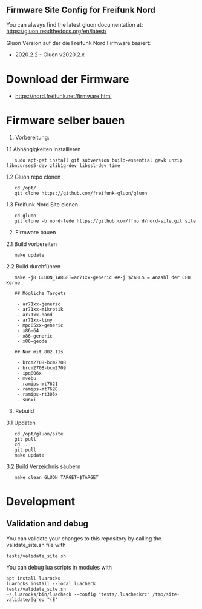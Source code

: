 Firmware Site Config for Freifunk Nord
--------------------------------------

You can always find
the latest gluon documentation at:
https://gluon.readthedocs.org/en/latest/

Gluon Version auf der die Freifunk Nord Firmware basiert:

* 2020.2.2 - Gluon v2020.2.x

# Download der Firmware

* https://nord.freifunk.net/firmware.html

# Firmware selber bauen

1. Vorbereitung:

  1.1 Abhängigkeiten installieren

       sudo apt-get install git subversion build-essential gawk unzip libncurses5-dev zlib1g-dev libssl-dev time

  1.2 Gluon repo clonen

       cd /opt/
       git clone https://github.com/freifunk-gluon/gluon

  1.3 Freifunk Nord Site clonen

       cd gluon
       git clone -b nord-lede https://github.com/ffnord/nord-site.git site

2. Firmware bauen

  2.1 Build vorbereiten

       make update

  2.2 Build durchführen

       make -j8 GLUON_TARGET=ar71xx-generic ##-j $ZAHL$ = Anzahl der CPU Kerne

       ## Mögliche Targets

        - ar71xx-generic
        - ar71xx-mikrotik
        - ar71xx-nand
        - ar71xx-tiny
        - mpc85xx-generic
        - x86-64
        - x86-generic
        - x86-geode
       
       ## Nur mit 802.11s
       
        - brcm2708-bcm2708
        - brcm2708-bcm2709
        - ipq806x
        - mvebu
        - ramips-mt7621
        - ramips-mt7628
        - ramips-rt305x
        - sunxi

3. Rebuild

  3.1 Updaten

       cd /opt/gluon/site
       git pull
       cd ..
       git pull
       make update

  3.2 Build Verzeichnis säubern

       make clean GLUON_TARGET=$TARGET

# Development

## Validation and debug

You can validate your changes to this repository by calling the validate_site.sh file with

    tests/validate_site.sh

You can debug lua scripts in modules with 

    apt install luarocks
    luarocks install --local luacheck
    tests/validate_site.sh
    ~/.luarocks/bin/luacheck --config "tests/.luacheckrc" /tmp/site-validate/|grep "(E"
